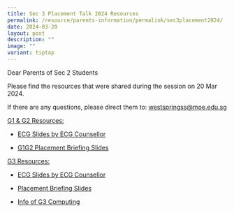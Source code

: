 ```yaml
---
title: Sec 3 Placement Talk 2024 Resources
permalink: /resource/parents-information/permalink/sec3placement2024/
date: 2024-03-20
layout: post
description: ""
image: ""
variant: tiptap
---
```

<p>Dear Parents of Sec 2 Students</p>
<p>Please find the resources that were shared during the session on 20 Mar
2024.</p>
<p>If there are any questions, please direct them to: <a href="mailto:westspringss@moe.edu.sg" rel="noopener noreferrer nofollow" target="_blank">westspringss@moe.edu.sg</a>
</p>
<p><u>G1 &amp; G2 Resources: </u>
</p>
<ul data-tight="true" class="tight">
<li>
<p><a href="https://drive.google.com/file/d/1ii1XZ9uJmcua1i9lTN0u00XxiHCawdWm/view?usp=drive_link" rel="noopener noreferrer nofollow" target="_blank">ECG Slides by ECG Counsellor</a>
</p>
</li>
<li>
<p><a href="https://drive.google.com/file/d/1rY4tEcsfg4Vl8QVrucLyL0E8aQQURg3s/view?usp=drive_link" rel="noopener noreferrer nofollow" target="_blank">G1G2 Placement Briefing Slides</a>
</p>
</li>
</ul>
<p><u>G3 Resources:</u>
</p>
<ul data-tight="true" class="tight">
<li>
<p><a href="https://drive.google.com/file/d/1GU0lNWK2iFT_sL5rz0-EmTG2cFgSoMD1/view?usp=drive_link" rel="noopener noreferrer nofollow" target="_blank">ECG Slides by ECG Counsellor</a>
</p>
</li>
<li>
<p><a href="https://drive.google.com/file/d/1Ba_eRX432mAk8JDCpOd45MVCdaOokkOU/view?usp=drive_link" rel="noopener noreferrer nofollow" target="_blank">Placement Briefing Slides</a>
</p>
</li>
<li>
<p><a href="https://drive.google.com/drive/folders/1a_-OiqjP2HUyPoyWtJXM6GoapffgkuRX?usp=sharing" rel="noopener noreferrer nofollow" target="_blank">Info of G3 Computing</a>
</p>
</li>
</ul>
<p></p>